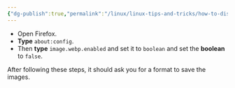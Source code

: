 ```yaml
---
{"dg-publish":true,"permalink":"/linux/linux-tips-and-tricks/how-to-disable-webp-in-firefox/","noteIcon":""}
---
```


- Open Firefox.
- **Type** `about:config`.
- Then **type** `image.webp.enabled` and set it to `boolean` and set the **boolean** to `false`.

After following these steps, it should ask you for a format to save the images.